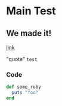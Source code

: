 # Main Test
## We made it!
[link](/v0.1.0/help/test)

"quote"
`test`

### Code
~~~ruby
def some_ruby
  puts "foo"
end
~~~